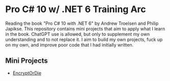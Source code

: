 # Pro C# 10 w/ .NET 6 Training Arc 

Reading the book "Pro C# 10 with .NET 6" by Andrew Troelsen and Philip Japikse. 
This repository contains mini projects that aim to apply what I learn in the book.
ChatGPT use is allowed, but only to supplement my own understanding and to not replace it.
I aim to build my own projects, fuck up on my own, and improve poor code that I had initially written.

## Mini Projects
* [EncryptOrDie](./EncryptOrDie/Documentation/EncryptOrDie.md)